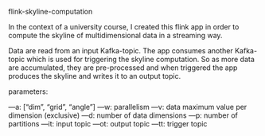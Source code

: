 flink-skyline-computation

In the context of a university course, I created this flink app in order to compute the skyline of multidimensional data in a streaming way.

Data are read from an input Kafka-topic. The app consumes another Kafka-topic which is used for triggering the skyline computation. So as more data are accumulated, they are pre-processed and when triggered the app produces the skyline and writes it to an output topic.

parameters:

—a: [“dim”, “grid”, “angle”] —w: parallelism —v: data maximum value per dimension (exclusive) —d: number of data dimensions —p: number of partitions —it: input topic —ot: output topic —tt: trigger topic
